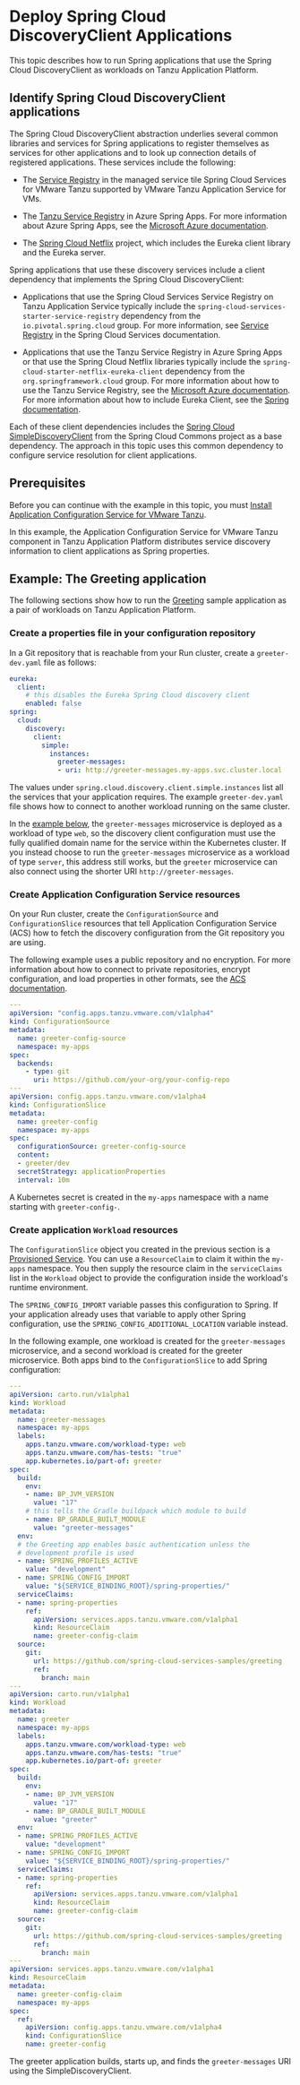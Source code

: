 # Deploy Spring Cloud DiscoveryClient Applications

This topic describes how to run Spring applications that use the Spring Cloud DiscoveryClient
as workloads on Tanzu Application Platform.

## <a id="background"></a> Identify Spring Cloud DiscoveryClient applications

The Spring Cloud DiscoveryClient abstraction underlies several common libraries and services for
Spring applications to register themselves as services for other applications and to look up
connection details of registered applications. These services include the following:

- The [Service Registry](https://docs.vmware.com/en/Spring-Cloud-Services-for-VMware-Tanzu/3.1/spring-cloud-services/GUID-service-registry-index.html)
  in the managed service tile Spring Cloud Services for VMware Tanzu supported by
  VMware Tanzu Application Service for VMs.

- The [Tanzu Service Registry](https://learn.microsoft.com/en-us/azure/spring-apps/how-to-enterprise-service-registry) in Azure Spring Apps.
  For more information about Azure Spring Apps, see the
  [Microsoft Azure documentation](https://azure.microsoft.com/en-us/products/spring-apps/).

- The [Spring Cloud Netflix](https://spring.io/projects/spring-cloud-netflix) project, which includes
  the Eureka client library and the Eureka server.

Spring applications that use these discovery services include a client dependency that implements the
Spring Cloud DiscoveryClient:

- Applications that use the Spring Cloud Services Service Registry on Tanzu Application Service typically
  include the `spring-cloud-services-starter-service-registry` dependency from the
  `io.pivotal.spring.cloud` group.
  For more information, see [Service Registry](https://docs.vmware.com/en/Spring-Cloud-Services-for-VMware-Tanzu/3.1/spring-cloud-services/GUID-client-dependencies.html#service-registry)
  in the Spring Cloud Services documentation.

- Applications that use the Tanzu Service Registry in Azure Spring Apps or that use the
  Spring Cloud Netflix libraries typically include the `spring-cloud-starter-netflix-eureka-client`
  dependency from the `org.springframework.cloud` group.
  For more information about how to use the Tanzu Service Registry, see the
  [Microsoft Azure documentation](https://learn.microsoft.com/en-us/azure/spring-apps/how-to-enterprise-service-registry).
  For more information about how to include Eureka Client, see the
  [Spring documentation](https://docs.spring.io/spring-cloud-netflix/docs/current/reference/html/#netflix-eureka-client-starter).

Each of these client dependencies includes the
[Spring Cloud SimpleDiscoveryClient](https://docs.spring.io/spring-cloud-commons/docs/current/reference/html/#simplediscoveryclient)
from the Spring Cloud Commons project as a base dependency.
The approach in this topic uses this common dependency to configure service resolution for client applications.

## <a id="prerequisites"></a> Prerequisites

Before you can continue with the example in this topic, you must
[Install Application Configuration Service for VMware Tanzu](../../application-configuration-service/install-app-config-service.hbs.md).

In this example, the Application Configuration Service for VMware Tanzu component in
Tanzu Application Platform distributes service discovery information to client applications as Spring properties.

## <a id="example-greeting-app"></a> Example: The Greeting application

The following sections show how to run the
[Greeting](https://github.com/spring-cloud-services-samples/greeting) sample application
as a pair of workloads on Tanzu Application Platform.

### <a id="properties-file"></a> Create a properties file in your configuration repository

In a Git repository that is reachable from your Run cluster, create a `greeter-dev.yaml` file as
follows:

```yaml
eureka:
  client:
    # this disables the Eureka Spring Cloud discovery client
    enabled: false
spring:
  cloud:
    discovery:
      client:
        simple:
          instances:
            greeter-messages:
            - uri: http://greeter-messages.my-apps.svc.cluster.local
```

The values under `spring.cloud.discovery.client.simple.instances` list all the services that your application
requires. The example `greeter-dev.yaml` file shows how to connect to another workload running
on the same cluster.

In the [example below](#create-workloads), the `greeter-messages` microservice is deployed as a workload of type  `web`, so the
discovery client configuration must use the fully qualified domain name for the service within the
Kubernetes cluster. If you instead choose to run the `greeter-messages` microservice as a workload of
type `server`, this address still works, but the `greeter` microservice can also connect
using the shorter URI `http://greeter-messages`.

### <a id="acs-resources"></a> Create Application Configuration Service resources

On your Run cluster, create the `ConfigurationSource` and `ConfigurationSlice` resources that tell
Application Configuration Service (ACS) how to fetch the discovery configuration from the
Git repository you are using.

The following example uses a public repository and no encryption.
For more information about how to connect to private repositories, encrypt configuration, and load
properties in other formats, see the
[ACS documentation](../../application-configuration-service/about.hbs.md).

```yaml
---
apiVersion: "config.apps.tanzu.vmware.com/v1alpha4"
kind: ConfigurationSource
metadata:
  name: greeter-config-source
  namespace: my-apps
spec:
  backends:
    - type: git
      uri: https://github.com/your-org/your-config-repo
---
apiVersion: config.apps.tanzu.vmware.com/v1alpha4
kind: ConfigurationSlice
metadata:
  name: greeter-config
  namespace: my-apps
spec:
  configurationSource: greeter-config-source
  content:
  - greeter/dev
  secretStrategy: applicationProperties
  interval: 10m
```

A Kubernetes secret is created in the `my-apps` namespace with a name starting with `greeter-config-`.

### <a id="create-workloads"></a> Create application `Workload` resources

The `ConfigurationSlice` object you created in the previous section is a
[Provisioned Service](https://github.com/servicebinding/spec#provisioned-service).
You can use a `ResourceClaim` to claim it within the `my-apps` namespace.
You then supply the resource claim in the `serviceClaims` list in the `Workload` object to provide
the configuration inside the workload's runtime environment.

The `SPRING_CONFIG_IMPORT` variable passes this configuration to Spring.
If your application already uses that variable to apply other Spring configuration, use the
`SPRING_CONFIG_ADDITIONAL_LOCATION` variable instead.

In the following example, one workload is created for the `greeter-messages` microservice, and a second
workload is created for the greeter microservice.
Both apps bind to the `ConfigurationSlice` to add Spring configuration:

```yaml
---
apiVersion: carto.run/v1alpha1
kind: Workload
metadata:
  name: greeter-messages
  namespace: my-apps
  labels:
    apps.tanzu.vmware.com/workload-type: web
    apps.tanzu.vmware.com/has-tests: "true"
    app.kubernetes.io/part-of: greeter
spec:
  build:
    env:
    - name: BP_JVM_VERSION
      value: "17"
    # this tells the Gradle buildpack which module to build
    - name: BP_GRADLE_BUILT_MODULE
      value: "greeter-messages"
  env:
  # the Greeting app enables basic authentication unless the
  # development profile is used
  - name: SPRING_PROFILES_ACTIVE
    value: "development"
  - name: SPRING_CONFIG_IMPORT
    value: "${SERVICE_BINDING_ROOT}/spring-properties/"
  serviceClaims:
  - name: spring-properties
    ref:
      apiVersion: services.apps.tanzu.vmware.com/v1alpha1
      kind: ResourceClaim
      name: greeter-config-claim
  source:
    git:
      url: https://github.com/spring-cloud-services-samples/greeting
      ref:
        branch: main
---
apiVersion: carto.run/v1alpha1
kind: Workload
metadata:
  name: greeter
  namespace: my-apps
  labels:
    apps.tanzu.vmware.com/workload-type: web
    apps.tanzu.vmware.com/has-tests: "true"
    app.kubernetes.io/part-of: greeter
spec:
  build:
    env:
    - name: BP_JVM_VERSION
      value: "17"
    - name: BP_GRADLE_BUILT_MODULE
      value: "greeter"
  env:
  - name: SPRING_PROFILES_ACTIVE
    value: "development"
  - name: SPRING_CONFIG_IMPORT
    value: "${SERVICE_BINDING_ROOT}/spring-properties/"
  serviceClaims:
  - name: spring-properties
    ref:
      apiVersion: services.apps.tanzu.vmware.com/v1alpha1
      kind: ResourceClaim
      name: greeter-config-claim
  source:
    git:
      url: https://github.com/spring-cloud-services-samples/greeting
      ref:
        branch: main
---
apiVersion: services.apps.tanzu.vmware.com/v1alpha1
kind: ResourceClaim
metadata:
  name: greeter-config-claim
  namespace: my-apps
spec:
  ref:
    apiVersion: config.apps.tanzu.vmware.com/v1alpha4
    kind: ConfigurationSlice
    name: greeter-config
```

The greeter application builds, starts up, and finds the `greeter-messages` URI using the SimpleDiscoveryClient.

